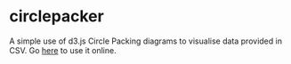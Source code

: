 # circlepacker

A simple use of d3.js Circle Packing diagrams to visualise data provided in CSV. 
Go [here](https://drnsmth.github.io/circlepacker/) to use it online.
